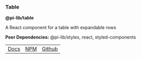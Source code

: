 ### Table

**@pi-lib/table**

A React component for a table with expandable rows

**Peer Dependencies:** @pi-lib/styles, react, styled-components

<table>
  <tbody>
    <tr>
      <td><a href="https://pi.lance-taylor.com/?path=/docs/molecules-layout-table" target="_blank">Docs</a></td>
      <td><a href="https://www.npmjs.com/package/@pi-lib/table?activeTab=readme" target="_blank">NPM</a></td>
      <td><a href="https://github.com/lancerael/pi/tree/main/src/packages/components/molecules/layout/Table" target="_blank">Github</a></td>
    </tr>
  </tbody>
</table>
